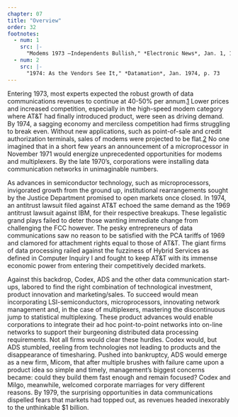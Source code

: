 ```yaml
---
chapter: 07
title: "Overview"
order: 32
footnotes:
  - num: 1 
    src: |-
      "Modems 1973 –Independents Bullish," *Electronic News*, Jan. 1, 1973, p. 25
  - num: 2 
    src: |-
      "1974: As the Vendors See It," *Datamation*, Jan. 1974, p. 73
---
```


Entering 1973, most experts expected the robust growth of data communications revenues to continue at 40-50% per annum.<a name="fnloc1" href="#fn1">1</a>  Lower prices and increased competition, especially in the high-speed modem category where AT&T had finally introduced product, were seen as driving demand. By 1974, a sagging economy and merciless competition had firms struggling to break even. Without new applications, such as point-of-sale and credit authorization terminals, sales of modems were projected to be flat.<a name="fnloc2" href="#fn2">2</a>  No one imagined that in a short few years an announcement of a microprocessor in November 1971 would energize unprecedented opportunities for modems and multiplexers. By the late 1970’s, corporations were installing data communication networks in unimaginable numbers.

As advances in semiconductor technology, such as microprocessors, invigorated growth from the ground up, institutional rearrangements sought by the Justice Department promised to open markets once closed. In 1974, an antitrust lawsuit filed against AT&T echoed the same demand as the 1969 antitrust lawsuit against IBM, for their respective breakups. These legalistic grand plays failed to deter those wanting immediate change from challenging the FCC however. The pesky entrepreneurs of data communications saw no reason to be satisfied with the PCA tariffs of 1969 and clamored for attachment rights equal to those of AT&T. The giant firms of data processing railed against the fuzziness of Hybrid Services as defined in Computer Inquiry I and fought to keep AT&T with its immense economic power from entering their competitively decided markets.

Against this backdrop, Codex, ADS and the other data communication start-ups, labored to find the right combination of technological investment, product innovation and marketing/sales. To succeed would mean incorporating LSI-semiconductors, microprocessors, innovating network management and, in the case of multiplexers, mastering the discontinuous jump to statistical multiplexing. These product advances would enable corporations to integrate their ad hoc point-to-point networks into on-line networks to support their burgeoning distributed data processing requirements. Not all firms would clear these hurdles. Codex would, but ADS stumbled, reeling from technologies not leading to products and the disappearance of timesharing. Pushed into bankruptcy, ADS would emerge as a new firm, Micom, that after multiple brushes with failure came upon a product idea so simple and timely, management’s biggest concerns became: could they build them fast enough and remain focused? Codex and Milgo, meanwhile, welcomed corporate marriages for very different reasons. By 1979, the surprising opportunities in data communications dispelled fears that markets had topped out, as revenues headed inexorably to the unthinkable $1 billion.
